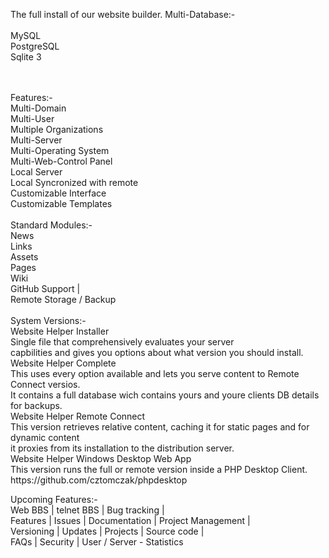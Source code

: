 
 The full install of our website builder.
 Multi-Database:-<br>
 <br>
 MySQL<br>
 PostgreSQL<br>
 Sqlite 3<br>
 <br>

<br>
 Features:-<br>
	Multi-Domain<br>
	Multi-User<br>
	Multiple Organizations<br>
	Multi-Server<br>
	Multi-Operating System<br>
	Multi-Web-Control Panel<br>
	Local Server<br>
	Local Syncronized with remote<br>
	Customizable Interface<br>
	Customizable Templates<br>
<br>
Standard Modules:-<br>
	News<br>
	Links<br>
	Assets<br>
	Pages <br>
	Wiki<br>
	GitHub Support | <br>
	Remote Storage / Backup<br>
<br>	
System Versions:-<br>
	Website Helper Installer<br>
 		Single file that comprehensively evaluates your server <br>
		capbilities and gives you options about what version you should install.<br>
	Website Helper Complete<br>
 		This uses every option available and lets you serve content to Remote Connect versios.<br>
   		It contains a full database wich contains yours and youre clients DB details for backups.<br>
	Website Helper Remote Connect<br>
 		This version retrieves relative content, caching it for static pages and for dynamic content <br>
   		it proxies from its installation to the distribution server.<br>
	Website Helper Windows Desktop Web App<br>
 		This version runs the full or remote version inside a PHP Desktop Client. https://github.com/cztomczak/phpdesktop <br>

  Upcoming Features:-<br>
  	Web BBS | telnet BBS | Bug tracking |<br>
    	Features | Issues | Documentation | Project Management |<br>
   	Versioning | Updates | Projects | Source code |<br>
     	FAQs | Security | User / Server - Statistics<br>
 
 
